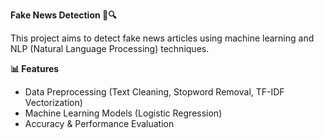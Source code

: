 **Fake News Detection 📰🔍**

This project aims to detect fake news articles using machine learning and NLP (Natural Language Processing) techniques.



**📊 Features**

- Data Preprocessing (Text Cleaning, Stopword Removal, TF-IDF Vectorization)
- Machine Learning Models (Logistic Regression)
- Accuracy & Performance Evaluation
